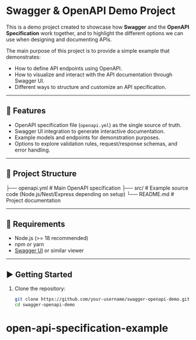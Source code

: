 # Swagger & OpenAPI Demo Project

This is a demo project created to showcase how **Swagger** and the **OpenAPI Specification** work together, and to highlight the different options we can use when designing and documenting APIs.  

The main purpose of this project is to provide a simple example that demonstrates:
- How to define API endpoints using OpenAPI.
- How to visualize and interact with the API documentation through Swagger UI.
- Different ways to structure and customize an API specification.

---

## 🚀 Features
- OpenAPI specification file (`openapi.yml`) as the single source of truth.
- Swagger UI integration to generate interactive documentation.
- Example models and endpoints for demonstration purposes.
- Options to explore validation rules, request/response schemas, and error handling.

---

## 📂 Project Structure
├── openapi.yml # Main OpenAPI specification
├── src/ # Example source code (Node.js/Nest/Express depending on setup)
└── README.md # Project documentation


---

## 📖 Requirements
- Node.js (>= 18 recommended)  
- npm or yarn  
- [Swagger UI](https://swagger.io/tools/swagger-ui/) or similar viewer  

---

## ▶️ Getting Started
1. Clone the repository:
   ```bash
   git clone https://github.com/your-username/swagger-openapi-demo.git
   cd swagger-openapi-demo
# open-api-specification-example
